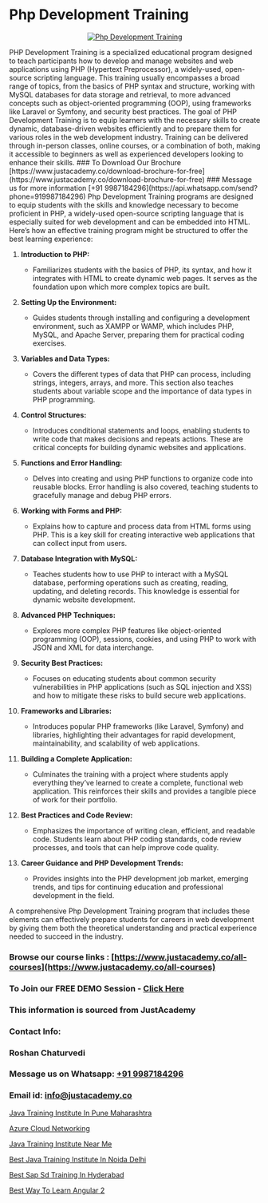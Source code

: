 # Php Development Training

<p align="center">
  <a href="https://justacademy.co/course-detail/php-training">
    <img src="https://justacademy.co/storage2/course_image/1676637155_course_image.webp" alt="Php Development Training">
  </a>
</p>
PHP Development Training is a specialized educational program designed to teach participants how to develop and manage websites and web applications using PHP (Hypertext Preprocessor), a widely-used, open-source scripting language. This training usually encompasses a broad range of topics, from the basics of PHP syntax and structure, working with MySQL databases for data storage and retrieval, to more advanced concepts such as object-oriented programming (OOP), using frameworks like Laravel or Symfony, and security best practices. The goal of PHP Development Training is to equip learners with the necessary skills to create dynamic, database-driven websites efficiently and to prepare them for various roles in the web development industry. Training can be delivered through in-person classes, online courses, or a combination of both, making it accessible to beginners as well as experienced developers looking to enhance their skills.
### To Download Our Brochure [https://www.justacademy.co/download-brochure-for-free](https://www.justacademy.co/download-brochure-for-free)
### Message us for more information [+91 9987184296](https://api.whatsapp.com/send?phone=919987184296)
Php Development Training programs are designed to equip students with the skills and knowledge necessary to become proficient in PHP, a widely-used open-source scripting language that is especially suited for web development and can be embedded into HTML. Here’s how an effective training program might be structured to offer the best learning experience:

1) **Introduction to PHP:**
   - Familiarizes students with the basics of PHP, its syntax, and how it integrates with HTML to create dynamic web pages. It serves as the foundation upon which more complex topics are built.

2) **Setting Up the Environment:**
   - Guides students through installing and configuring a development environment, such as XAMPP or WAMP, which includes PHP, MySQL, and Apache Server, preparing them for practical coding exercises.

3) **Variables and Data Types:**
   - Covers the different types of data that PHP can process, including strings, integers, arrays, and more. This section also teaches students about variable scope and the importance of data types in PHP programming.

4) **Control Structures:**
   - Introduces conditional statements and loops, enabling students to write code that makes decisions and repeats actions. These are critical concepts for building dynamic websites and applications.

5) **Functions and Error Handling:**
   - Delves into creating and using PHP functions to organize code into reusable blocks. Error handling is also covered, teaching students to gracefully manage and debug PHP errors.

6) **Working with Forms and PHP:**
   - Explains how to capture and process data from HTML forms using PHP. This is a key skill for creating interactive web applications that can collect input from users.

7) **Database Integration with MySQL:**
   - Teaches students how to use PHP to interact with a MySQL database, performing operations such as creating, reading, updating, and deleting records. This knowledge is essential for dynamic website development.

8) **Advanced PHP Techniques:**
   - Explores more complex PHP features like object-oriented programming (OOP), sessions, cookies, and using PHP to work with JSON and XML for data interchange.

9) **Security Best Practices:**
   - Focuses on educating students about common security vulnerabilities in PHP applications (such as SQL injection and XSS) and how to mitigate these risks to build secure web applications.

10) **Frameworks and Libraries:**
    - Introduces popular PHP frameworks (like Laravel, Symfony) and libraries, highlighting their advantages for rapid development, maintainability, and scalability of web applications.

11) **Building a Complete Application:**
    - Culminates the training with a project where students apply everything they’ve learned to create a complete, functional web application. This reinforces their skills and provides a tangible piece of work for their portfolio.

12) **Best Practices and Code Review:**
    - Emphasizes the importance of writing clean, efficient, and readable code. Students learn about PHP coding standards, code review processes, and tools that can help improve code quality.

13) **Career Guidance and PHP Development Trends:**
    - Provides insights into the PHP development job market, emerging trends, and tips for continuing education and professional development in the field.

A comprehensive Php Development Training program that includes these elements can effectively prepare students for careers in web development by giving them both the theoretical understanding and practical experience needed to succeed in the industry.

### Browse our course links : [https://www.justacademy.co/all-courses](https://www.justacademy.co/all-courses) 
### To Join our FREE DEMO Session - [Click Here](https://www.justacademy.co/register-for-course-demo)


### This information is sourced from JustAcademy
### Contact Info:
### Roshan Chaturvedi
### Message us on Whatsapp: [+91 9987184296](https://api.whatsapp.com/send?phone=919987184296)
### Email id: [info@justacademy.co](mailto:info@justacademy.co)
                
[Java Training Institute In Pune Maharashtra](https://www.linkedin.com/pulse/java-training-institute-pune-maharashtra-justacademy-austin-homxf?trackingId=LJW3Wjp5T%2BnzXaRbE5tJ9w%3D%3D&lipi=urn%3Ali%3Apage%3Ad_flagship3_company_admin%3BrhDqhIEPSEqTPBwm7X%2FbEg%3D%3D)

[Azure Cloud Networking](https://www.linkedin.com/pulse/azure-cloud-computing-platform-justacademy-delhi-jbxkc?trackingId=OcAKi8kOv7fczV%2Fbo7YW1w%3D%3D&lipi=urn%3Ali%3Apage%3Ad_flagship3_company_admin%3BiK8uaYXISG24DaU4tVx5cA%3D%3D)

[Java Training Institute Near Me](https://medium.com/@kamblerajas684/java-training-institute-near-me-cba185262c2d)

[Best Java Training Institute In Noida Delhi](https://medium.com/@mistersumit961/best-java-training-institute-in-noida-delhi-0916cf4d1e58)

[Best Sap Sd Training In Hyderabad](https://justacademyin.github.io/justacademy/best-sap-sd-training-in-hyderabad)

[Best Way To Learn Angular 2](https://justacademyin.github.io/justacademy/best-way-to-learn-angular-2)


